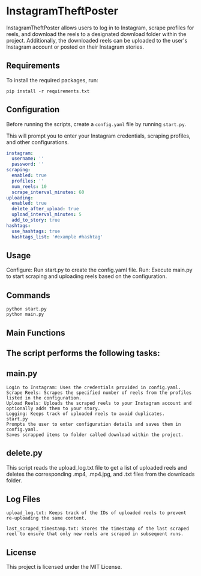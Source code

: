 # InstagramTheftPoster

InstagramTheftPoster allows users to log in to Instagram, scrape profiles for reels, and download the reels to a designated download folder within the project. Additionally, the downloaded reels can be uploaded to the user's Instagram account or posted on their Instagram stories.

## Requirements

To install the required packages, run:

```
pip install -r requirements.txt
```


## Configuration

Before running the scripts, create a `config.yaml` file by running `start.py`. 

This will prompt you to enter your Instagram credentials, scraping profiles, and other configurations.

```yaml
instagram:
  username: ''
  password: ''
scraping:
  enabled: true
  profiles: ''
  num_reels: 10
  scrape_interval_minutes: 60
uploading:
  enabled: true
  delete_after_upload: true
  upload_interval_minutes: 5
  add_to_story: true
hashtags:
  use_hashtags: true
  hashtags_list: '#example #hashtag'
```

## Usage
Configure: Run start.py to create the config.yaml file.
Run: Execute main.py to start scraping and uploading reels based on the configuration.

## Commands
```
python start.py
python main.py
```

## Main Functions


## The script performs the following tasks:
## main.py
```
Login to Instagram: Uses the credentials provided in config.yaml.
Scrape Reels: Scrapes the specified number of reels from the profiles listed in the configuration.
Upload Reels: Uploads the scraped reels to your Instagram account and optionally adds them to your story.
Logging: Keeps track of uploaded reels to avoid duplicates.
start.py
Prompts the user to enter configuration details and saves them in config.yaml.
Saves scrapped items to folder called download within the project.
```

## delete.py
This script reads the upload_log.txt file to get a list of uploaded reels and deletes the corresponding .mp4, .mp4.jpg, and .txt files from the downloads folder.

## Log Files
```
upload_log.txt: Keeps track of the IDs of uploaded reels to prevent re-uploading the same content.

last_scraped_timestamp.txt: Stores the timestamp of the last scraped reel to ensure that only new reels are scraped in subsequent runs.
```
## License
This project is licensed under the MIT License.
